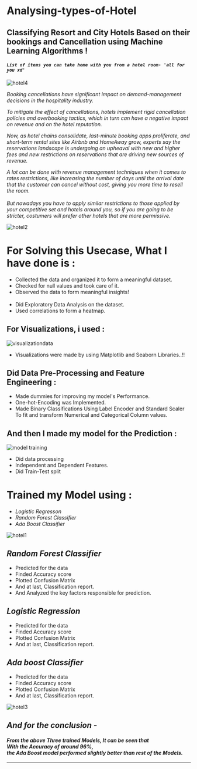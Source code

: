 # Analysing-types-of-Hotel
## Classifying Resort and City Hotels Based on their bookings and Cancellation using Machine Learning Algorithms !


#### _`List of items you can take home with you from a hotel room- 'all for you xd'`_

![hotel4](https://user-images.githubusercontent.com/73397927/170518613-3e7a3505-e34a-476f-a03d-83dc479c1927.jpg)

_Booking cancellations have significant impact on demand-management decisions in the hospitality industry._

_To mitigate the effect of cancellations, hotels implement rigid cancellation policies and overbooking
tactics, which in turn can have a negative impact on revenue and on the hotel reputation._

_Now, as hotel chains consolidate, last-minute booking apps proliferate, and short-term rental sites
like Airbnb and HomeAway grow, experts say the reservations landscape is undergoing an upheaval
with new and higher fees and new restrictions on reservations that are driving new sources of
revenue._

_A lot can be done with revenue management techniques when it comes to rates restrictions, like
increasing the number of days until the arrival date that the customer can cancel without cost, giving
you more time to resell the room.<br><br>
But nowadays you have to apply similar restrictions to those applied by your competitive set and
hotels around you, so if you are going to be stricter, costumers will prefer other hotels that are more
permissive._

![hotel2](https://user-images.githubusercontent.com/73397927/170518582-088e90ce-d891-444c-9f98-4b654f7773fc.jpg)

# For Solving this Usecase, What I have done is :
- Collected the data and organized it to form a meaningful dataset.
- Checked for null values and took care of it.
- Observed the data to form meaningful insights!
<br><br>
- Did Exploratory Data Analysis on the dataset.
- Used correlations to form a heatmap.


## For Visualizations, i used :
![visualizationdata](https://user-images.githubusercontent.com/73397927/170518624-5090c1d1-a9d3-4a0e-b4c6-0c7129936d47.jpg)
- Visualizations were made by using Matplotlib and Seaborn Libraries..!!


## Did Data Pre-Processing and Feature Engineering :
- Made dummies for improving my model's Performance.
- One-hot-Encoding was Implemented.
- Made Binary Classifications Using Label Encoder and Standard Scaler
<br> To fit and transform Numerical and Categorical Column values.


## And then I made my model for the Prediction :
![model training](https://user-images.githubusercontent.com/73397927/169656578-b86ee241-4d60-458a-a97f-43c630789b4a.jpg)
- Did data processing
- Independent and Dependent Features.
- Did Train-Test split


# Trained my Model using :
- _Logistic Regresson_
- _Random Forest Classifier_
- _Ada Boost Classifier_

![hotel1](https://user-images.githubusercontent.com/73397927/170518557-2cbce66f-181e-4c94-9081-8095b3b7522a.jpg)

## _Random Forest Classifier_

- Predicted for the data
- Finded Accuracy score
- Plotted Confusion Matrix
- And at last, Classification report.
- And Analyzed the key factors responsible for prediction.

## _Logistic Regression_

- Predicted for the data
- Finded Accuracy score
- Plotted Confusion Matrix
- And at last, Classification report.


## _Ada boost Classifier_

- Predicted for the data
- Finded Accuracy score
- Plotted Confusion Matrix
- And at last, Classification report.
 

![hotel3](https://user-images.githubusercontent.com/73397927/170518605-b9ad01b5-bbf5-4266-8a6e-8fc56620447b.jpg)

## _And for the conclusion -_
#### _From the above Three trained Models, It can be seen that <br> With the Accuracy of around 96%, <br> the Ada Boost model performed slightly better than rest of the Models._
---



